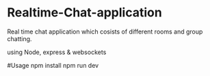 # Realtime-Chat-application
Real time chat application which cosists of different rooms and group chatting.

using Node, express & websockets

#Usage
npm install
npm run dev

